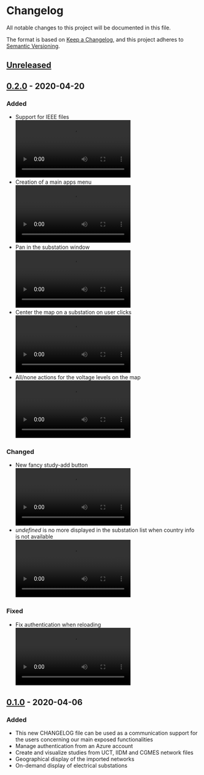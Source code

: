 # Changelog

All notable changes to this project will be documented in this file.

The format is based on [Keep a Changelog](https://keepachangelog.com/en/1.0.0/),
and this project adheres to [Semantic Versioning](https://semver.org/spec/v2.0.0.html).

## [Unreleased]

## [0.2.0] - 2020-04-20

### Added

- Support for IEEE files  
![Support for IEEE files](demo/v0.2.0/ieee14.webm)
- Creation of a main apps menu  
![Creation of a main apps menu](demo/v0.2.0/apps-menu.webm)
- Pan in the substation window  
![Pan in the substation window](demo/v0.2.0/pan-substation-view.webm)
- Center the map on a substation on user clicks  
![Center the map on a substation on user clicks](demo/v0.2.0/center-map.webm)
- All/none actions for the voltage levels on the map  
![All/none actions for the voltage levels on the map](demo/v0.2.0/all-none.webm)

### Changed

- New fancy study-add button  
![New fancy study-add button](demo/v0.2.0/add-button.webm)
- _undefined_ is no more displayed in the substation list when country info is not available  
![_undefined_ is no more displayed in the substation list when country info is not available](demo/v0.2.0/country-info.webm)

### Fixed
- Fix authentication when reloading  
![Fix authentication when reloading](demo/v0.2.0/fix-refresh.webm)

## [0.1.0] - 2020-04-06

### Added

- This new CHANGELOG file can be used as a communication support for the users concerning our main exposed functionalities
- Manage authentication from an Azure account
- Create and visualize studies from UCT, IIDM and CGMES network files
- Geographical display of the imported networks
- On-demand display of electrical substations

[unreleased]: https://github.com/gridsuite/study-app/compare/v0.2.0...HEAD
[0.2.0]: https://github.com/gridsuite/study-app/releases/tag/v0.2.0
[0.1.0]: https://github.com/gridsuite/study-app/releases/tag/v0.1.0